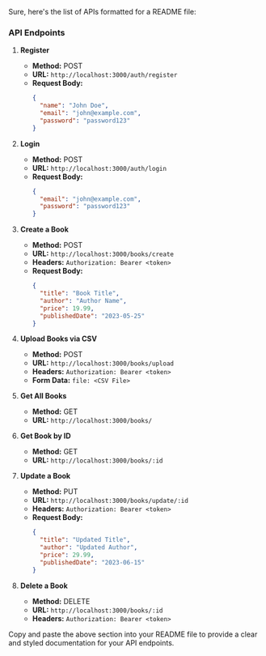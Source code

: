 Sure, here's the list of APIs formatted for a README file:

### API Endpoints

1. **Register**
   - **Method:** POST
   - **URL:** `http://localhost:3000/auth/register`
   - **Request Body:**
     ```json
     {
       "name": "John Doe",
       "email": "john@example.com",
       "password": "password123"
     }
     ```

2. **Login**
   - **Method:** POST
   - **URL:** `http://localhost:3000/auth/login`
   - **Request Body:**
     ```json
     {
       "email": "john@example.com",
       "password": "password123"
     }
     ```

3. **Create a Book**
   - **Method:** POST
   - **URL:** `http://localhost:3000/books/create`
   - **Headers:** `Authorization: Bearer <token>`
   - **Request Body:**
     ```json
     {
       "title": "Book Title",
       "author": "Author Name",
       "price": 19.99,
       "publishedDate": "2023-05-25"
     }
     ```

4. **Upload Books via CSV**
   - **Method:** POST
   - **URL:** `http://localhost:3000/books/upload`
   - **Headers:** `Authorization: Bearer <token>`
   - **Form Data:** `file: <CSV File>`

5. **Get All Books**
   - **Method:** GET
   - **URL:** `http://localhost:3000/books/`

6. **Get Book by ID**
   - **Method:** GET
   - **URL:** `http://localhost:3000/books/:id`

7. **Update a Book**
   - **Method:** PUT
   - **URL:** `http://localhost:3000/books/update/:id`
   - **Headers:** `Authorization: Bearer <token>`
   - **Request Body:**
     ```json
     {
       "title": "Updated Title",
       "author": "Updated Author",
       "price": 29.99,
       "publishedDate": "2023-06-15"
     }
     ```

8. **Delete a Book**
   - **Method:** DELETE
   - **URL:** `http://localhost:3000/books/:id`
   - **Headers:** `Authorization: Bearer <token>`

Copy and paste the above section into your README file to provide a clear and styled documentation for your API endpoints.